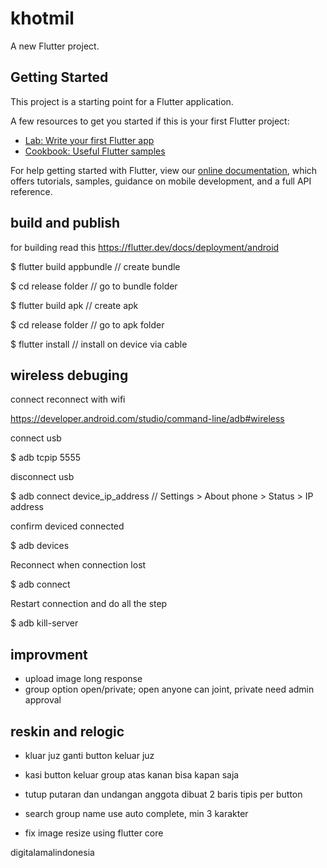 # khotmil

A new Flutter project.

## Getting Started

This project is a starting point for a Flutter application.

A few resources to get you started if this is your first Flutter project:

- [Lab: Write your first Flutter app](https://flutter.dev/docs/get-started/codelab)
- [Cookbook: Useful Flutter samples](https://flutter.dev/docs/cookbook)

For help getting started with Flutter, view our
[online documentation](https://flutter.dev/docs), which offers tutorials,
samples, guidance on mobile development, and a full API reference.

## build and publish

for building read this https://flutter.dev/docs/deployment/android

$ flutter build appbundle // create bundle

$ cd release folder // go to bundle folder

$ flutter build apk // create apk

$ cd release folder // go to apk folder

$ flutter install // install on device via cable

## wireless debuging

connect reconnect with wifi

https://developer.android.com/studio/command-line/adb#wireless

 connect usb

  $ adb tcpip 5555

 disconnect usb

  $ adb connect device_ip_address // Settings > About phone > Status > IP address

confirm deviced connected

 $ adb devices

Reconnect when connection lost

 $ adb connect

Restart connection and do all the step

 $ adb kill-server

## improvment

- upload image long response
- group option open/private; open anyone can joint, private need admin approval

## reskin and relogic

- kluar juz ganti button keluar juz
- kasi button keluar group atas kanan bisa kapan saja
- tutup putaran dan undangan anggota dibuat 2 baris tipis per button 
- search group name use auto complete, min 3 karakter

- fix image resize using flutter core

digitalamalindonesia


